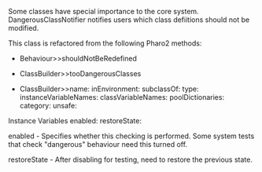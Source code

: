 Some classes have special importance to the core system.  DangerousClassNotifier notifies users which class defiitions should not be modified. This class is refactored from the following Pharo2 methods:* Behaviour>>shouldNotBeRedefined* ClassBuilder>>tooDangerousClasses* ClassBuilder>>name:  inEnvironment:  subclassOf:  type:  instanceVariableNames:  classVariableNames:  poolDictionaries:  category:  unsafe: Instance Variables	enabled:		<Boolean>	restoreState:		<Boolean>enabled	- Specifies whether this checking is performed. Some system tests that check "dangerous" behaviour need this turned off. restoreState	- After disabling for testing, need to restore the previous state. 